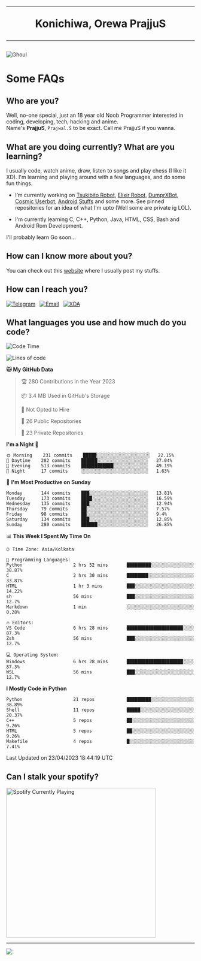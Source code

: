 <h1 align="center"><hr>Konichiwa, Orewa PrajjuS<hr></h1>


<img src="https://telegra.ph/file/6041d22c64479ee5ff802.jpg" alt="Ghoul"/>


<h1>Some FAQs</h1>


<h2>Who are you?</h2>

Well, no-one special, just an 18 year old Noob Programmer interested in coding, developing, tech, hacking and anime.
<br>
Name's <b>PrajjuS</b>, <code>Prajwal.S</code> to be exact. Call me PrajjuS if you wanna.


<h2>What are you doing currently? What are you learning?</h2>

I usually code, watch anime, draw, listen to songs and play chess (I like it XD). I'm learning and playing around with a few languages, and do some fun things.

- I’m currently working on <a href="Https://t.me/PrajjuSAssistantBot">Tsukibito Robot</a>, <a href="https://t.me/projectelixir_bot">Elixir Robot</a>, <a href="https://t.me/DumprXBot">DumprXBot</a>, <a href="https://github.com/SkyLab-Devs/CosmicUserbot">Cosmic Userbot</a>, <a href="https://github.com/Noob-OS">Android</a> <a href="https://github.com/PrajjuS/device_xiaomi_vince">Stuffs</a> and some more. See pinned repositories for an idea of what I'm upto (Well some are private ig LOL).

- I'm currently learning C, C++, Python, Java, HTML, CSS, Bash and Android Rom Development.

I'll probably learn Go soon...


<h2>How can I know more about you?</h2>

You can check out this <a href="https://prajjus.site">website</a> where I usually post my stuffs.


<h2>How can I reach you?</h2>

<a href="https://t.me/PrajjuS"><img src="https://img.shields.io/badge/PrajjuS-2CA5E0?style=flat-square&logo=telegram&logoColor=white" alt="Telegram"/></a>&nbsp;&nbsp;&nbsp;<a href="theprajjus@gmail.com"><img src="https://img.shields.io/badge/theprajjus@gmail.com-D14836?style=flat-square&logo=gmail&logoColor=white" alt="Email"/></a>&nbsp;&nbsp;&nbsp;<a href="https://forum.xda-developers.com/m/prajjus.10388799/"><img src="https://img.shields.io/badge/PrajjuS-F59714?style=flat-square&logo=xda-developers&logoColor=white" alt="XDA"/></a>


<h2>What languages you use and how much do you code?</h2>

<!--START_SECTION:waka-->
![Code Time](http://img.shields.io/badge/Code%20Time-297%20hrs%2054%20mins-blue)

![Lines of code](https://img.shields.io/badge/From%20Hello%20World%20I%27ve%20Written-32%20Thousand%20lines%20of%20code-blue)

**🐱 My GitHub Data** 

> 🏆 280 Contributions in the Year 2023
 > 
> 📦 3.4 MB Used in GitHub's Storage 
 > 
> 🚫 Not Opted to Hire
 > 
> 📜 26 Public Repositories 
 > 
> 🔑 23 Private Repositories  
 > 
**I'm a Night 🦉** 

```text
🌞 Morning    231 commits    █████░░░░░░░░░░░░░░░░░░░░   22.15% 
🌆 Daytime    282 commits    ██████░░░░░░░░░░░░░░░░░░░   27.04% 
🌃 Evening    513 commits    ████████████░░░░░░░░░░░░░   49.19% 
🌙 Night      17 commits     ░░░░░░░░░░░░░░░░░░░░░░░░░   1.63%

```
📅 **I'm Most Productive on Sunday** 

```text
Monday       144 commits    ███░░░░░░░░░░░░░░░░░░░░░░   13.81% 
Tuesday      173 commits    ████░░░░░░░░░░░░░░░░░░░░░   16.59% 
Wednesday    135 commits    ███░░░░░░░░░░░░░░░░░░░░░░   12.94% 
Thursday     79 commits     ██░░░░░░░░░░░░░░░░░░░░░░░   7.57% 
Friday       98 commits     ██░░░░░░░░░░░░░░░░░░░░░░░   9.4% 
Saturday     134 commits    ███░░░░░░░░░░░░░░░░░░░░░░   12.85% 
Sunday       280 commits    ██████░░░░░░░░░░░░░░░░░░░   26.85%

```


📊 **This Week I Spent My Time On** 

```text
⌚︎ Time Zone: Asia/Kolkata

💬 Programming Languages: 
Python                   2 hrs 52 mins       █████████░░░░░░░░░░░░░░░░   38.87% 
C                        2 hrs 30 mins       ████████░░░░░░░░░░░░░░░░░   33.87% 
HTML                     1 hr 3 mins         ███░░░░░░░░░░░░░░░░░░░░░░   14.22% 
sh                       56 mins             ███░░░░░░░░░░░░░░░░░░░░░░   12.7% 
Markdown                 1 min               ░░░░░░░░░░░░░░░░░░░░░░░░░   0.28%

🔥 Editors: 
VS Code                  6 hrs 28 mins       █████████████████████░░░░   87.3% 
Zsh                      56 mins             ███░░░░░░░░░░░░░░░░░░░░░░   12.7%

💻 Operating System: 
Windows                  6 hrs 28 mins       █████████████████████░░░░   87.3% 
WSL                      56 mins             ███░░░░░░░░░░░░░░░░░░░░░░   12.7%

```

**I Mostly Code in Python** 

```text
Python                   21 repos            █████████░░░░░░░░░░░░░░░░   38.89% 
Shell                    11 repos            █████░░░░░░░░░░░░░░░░░░░░   20.37% 
C++                      5 repos             ██░░░░░░░░░░░░░░░░░░░░░░░   9.26% 
HTML                     5 repos             ██░░░░░░░░░░░░░░░░░░░░░░░   9.26% 
Makefile                 4 repos             █░░░░░░░░░░░░░░░░░░░░░░░░   7.41%

```



 Last Updated on 23/04/2023 18:44:19 UTC
<!--END_SECTION:waka-->


<h2>Can I stalk your spotify?</h2>

<a href="https://open.spotify.com/user/cotgk31v4nhw20gs5adb29jq5"><img src="https://spotify-readme-prajjus.vercel.app/api?theme=dark&rainbow=true" alt="Spotify Currently Playing" width="400px"/></a>


<hr>


<img src="https://komarev.com/ghpvc/?username=prajjus&label=Profile%20Views&color=000000&style=flat">
